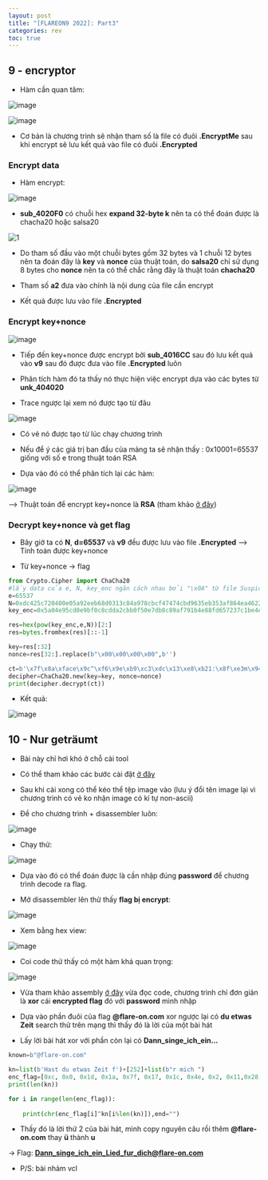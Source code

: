 ```yaml
---
layout: post
title: "[FLAREON9 2022]: Part3"
categories: rev
toc: true
---
```


## 9 - encryptor

- Hàm cần quan tâm:

![image](https://user-images.githubusercontent.com/91442807/202218850-5796cfbc-d11a-4cab-8edb-f6124a730e35.png)

![image](https://user-images.githubusercontent.com/91442807/202219020-44afd606-4057-4e4f-b26c-e973bcafa624.png)

- Cơ bản là chương trình sẽ nhận tham số là file có đuôi **.EncryptMe** sau khi encrypt sẽ lưu kết quả vào file có đuôi **.Encrypted**

### Encrypt data

- Hàm encrypt:

![image](https://user-images.githubusercontent.com/91442807/202221934-da5d2eb0-638d-4065-bfa4-f5c513f4493e.png)

- **sub_4020F0** có chuỗi hex **expand 32-byte k** nên ta có thể đoán được là chacha20 hoặc salsa20

![1](https://user-images.githubusercontent.com/91442807/202222662-70b47b13-ccad-47e3-bc17-783700d80fb5.png)

- Do tham số đầu vào một chuỗi bytes gồm 32 bytes và 1 chuỗi 12 bytes nên ta đoán đây là **key** và **nonce** của thuật toán, do **salsa20** chỉ sử dụng 8 bytes cho **nonce** nên ta có thể chắc rằng đây là thuật toán **chacha20**

- Tham số **a2** đưa vào chính là nội dung của file cần encrypt

- Kết quả được lưu vào file **.Encrypted**

### Encrypt key+nonce

![image](https://user-images.githubusercontent.com/91442807/202232530-538409ae-c194-48a4-a799-511c99b1cff8.png)

- Tiếp đến key+nonce được encrypt bởi **sub_4016CC** sau đó lưu kết quả vào **v9** sau đó được đưa vào file **.Encrypted** luôn

- Phân tích hàm đó ta thấy nó thực hiện việc encrypt dựa vào các bytes từ **unk_404020**

- Trace ngược lại xem nó được tạo từ đâu


![image](https://user-images.githubusercontent.com/91442807/202225802-b93d41c0-b33a-47c4-b384-844f549b4f91.png)

- Có vẻ nó được tạo từ lúc chạy chương trình 

- Nếu để ý các giá trị ban đầu của mảng ta sẽ nhận thấy : 0x10001=65537 giống với số e trong thuật toán RSA

- Dựa vào đó có thể phân tích lại các hàm: 

![image](https://user-images.githubusercontent.com/91442807/202232681-29e547e3-a2b5-47fb-b029-03ff4ff3cfd9.png)

--> Thuật toán để encrypt key+nonce là **RSA**  (tham khảo [ở đây](https://phgvee.wordpress.com/2022/10/05/crypto-rsa-va-nhung-hinh-thuc-tan-cong/))

### Decrypt key+nonce và get flag

- Bây giờ ta có **N**, **d=65537** và **v9** đều được lưu vào file **.Encrypted** --> Tính toán được key+nonce

- Từ key+nonce -> flag

```python
from Crypto.Cipher import ChaCha20
#lấy data của e, N, key_enc ngăn cách nhau bởi "\x0A" từ file SuspiciousFile.txt.Encrypted 
e=65537
N=0xdc425c720400e05a92eeb68d0313c84a978cbcf47474cbd9635eb353af864ea46221546a0f4d09aaa0885113e31db53b565c169c3606a241b569912a9bf95c91afbc04528431fdcee6044781fbc8629b06f99a11b99c05836e47638bbd07a232c658129aeb094ddaf4c3ad34563ee926a87123bc669f71eb6097e77c188b9bc9
key_enc=0x5a04e95cd0e9bf0c8cdda2cbb0f50e7db8c89af791b4e88fd657237c1be4e6599bc4c80fd81bdb007e43743020a245d5f87df1c23c4d129b659f90ece2a5c22df1b60273741bf3694dd809d2c485030afdc6268431b2287c597239a8e922eb31174efcae47ea47104bc901cea0abb2cc9ef974d974f135ab1f4899946428184c

res=hex(pow(key_enc,e,N))[2:]
res=bytes.fromhex(res)[::-1]

key=res[:32]
nonce=res[32:].replace(b"\x00\x00\x00\x00",b'')

ct=b'\x7f\x8a\xface\x9c^\xf6\x9e\xb9\xc3\xdc\x13\xe8\xb21:\x8f\xe3m\x94\x864!F+o\xe8\xad0\x8d*y\xe8\xea{f\t\xd8\xd0X\x02=\x97\x14k\xf2\xaa`\x85\x06HM\x97\x0eq\xea\x82\x065\xbaK\xfcQ\x8f\x06\xe4\xadi+\xe6%['
decipher=ChaCha20.new(key=key, nonce=nonce)
print(decipher.decrypt(ct))
```
- Kết quả: 
 
![image](https://user-images.githubusercontent.com/91442807/202233734-ab2d29b3-ff51-49ce-ad17-3ee41055e087.png)


## 10 - Nur geträumt

- Bài này chỉ hơi khó ở chỗ cài tool

- Có thể tham khảo các bước cài đặt [ở đây](https://www.emaculation.com/doku.php/mini_vmac_setup)

- Sau khi cài xong có thể kéo thể tệp image vào (lưu ý đổi tên image lại vì chương trình có vẻ ko nhận image có kí tự non-ascii)

- Đề cho chương trình + disassembler luôn:

![image](https://user-images.githubusercontent.com/91442807/202242988-a43eda3f-f4b5-49b6-94a9-168e5c7e136c.png)

- Chạy thử: 

![image](https://user-images.githubusercontent.com/91442807/202243158-42a2bb81-cbb2-478b-a806-a8c0713c59e3.png)

- Dựa vào đó có thể đoán được là cần nhập đúng **password** để chương trình decode ra flag.

- Mở disassembler lên thử thấy **flag bị encrypt**:

![image](https://user-images.githubusercontent.com/91442807/202243784-b5581b15-a7cc-4c48-8628-e1a506262ff0.png)

- Xem bằng hex view:

![image](https://user-images.githubusercontent.com/91442807/202243982-dd82ae74-2ea7-4572-8e48-58f02afdd7a0.png)

- Coi code thử thấy có một hàm khá quan trọng:

![image](https://user-images.githubusercontent.com/91442807/202244310-c6572f82-771b-4266-8da8-dca90a577769.png)

- Vừa tham khảo assembly [ở đây](http://wpage.unina.it/rcanonic/didattica/ce1/docs/68000.pdf) vừa đọc code, chương trình chỉ đơn giản là **xor** cái **encrypted flag** đó với **password** mình nhập

- Dựa vào phần đuôi của flag **@flare-on.com** xor ngược lại có **du etwas Zeit** search thử trên mạng thì thấy đó là lời của một bài hát 

- Lấy lời bài hát xor với phần còn lại có **Dann_singe_ich_ein...**

```python
known=b"@flare-on.com"

kn=list(b'Hast du etwas Zeit f')+[252]+list(b"r mich ")
enc_flag=[0xc, 0x0, 0x1d, 0x1a, 0x7f, 0x17, 0x1c, 0x4e, 0x2, 0x11,0x28, 0x8, 0x10, 0x48, 0x5, 0x0, 0x0, 0x1a, 0x7f, 0x2a, 0xf6, 0x17, 0x44, 0x32, 0xf, 0xfc, 0x1a, 0x60, 0x2c, 0x8, 0x10, 0x1c, 0x60, 0x2, 0x19, 0x41, 0x17, 0x11, 0x5a, 0xe, 0x1d, 0xe,0x39, 0xa,0x4]
print(len(kn))

for i in range(len(enc_flag)):
    
    print(chr(enc_flag[i]^kn[i%len(kn)]),end="")
```

- Thấy đó là lời thứ 2 của bài hát, mình copy nguyên câu rồi thêm **@flare-on.com** thay **ü** thành **u**

-> Flag: **Dann_singe_ich_ein_Lied_fur_dich@flare-on.com**

- P/S: bài nhảm vcl







